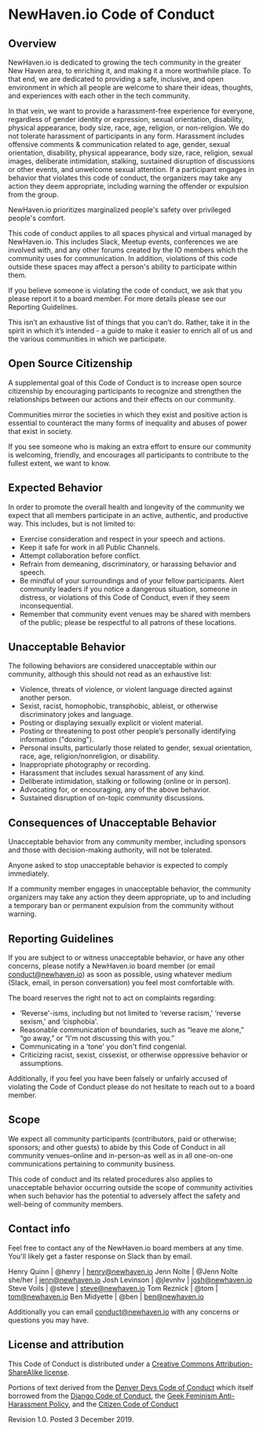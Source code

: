 # NewHaven.io Code of Conduct

## Overview

NewHaven.io is dedicated to growing the tech community in the greater New Haven area, to enriching it, and making it a more worthwhile place. To that end, we are dedicated to providing a safe, inclusive, and open environment in which all people are welcome to share their ideas, thoughts, and experiences with each other in the tech community. 

In that vein, we want to provide a harassment-free experience for everyone, regardless of gender identity or expression, sexual orientation, disability, physical appearance, body size, race, age, religion, or non-religion. We do not tolerate harassment of participants in any form. Harassment includes offensive comments & communication related to age, gender, sexual orientation, disability, physical appearance, body size, race, religion, sexual images, deliberate intimidation, stalking, sustained disruption of discussions or other events, and unwelcome sexual attention. If a participant engages in behavior that violates this code of conduct, the organizers may take any action they deem appropriate, including warning the offender or expulsion from the group.

NewHaven.io prioritizes marginalized people's safety over privileged people's comfort.

This code of conduct applies to all spaces physical and virtual managed by NewHaven.io. This includes Slack, Meetup events, conferences we are involved with, and any other forums created by the IO members which the community uses for communication. In addition, violations of this code outside these spaces may affect a person's ability to participate within them.

If you believe someone is violating the code of conduct, we ask that you please report it to a board member. For more details please see our Reporting Guidelines.

This isn’t an exhaustive list of things that you can’t do. Rather, take it in the spirit in which it’s intended - a guide to make it easier to enrich all of us and the various communities in which we participate.

## Open Source Citizenship

A supplemental goal of this Code of Conduct is to increase open source citizenship by encouraging participants to recognize and strengthen the relationships between our actions and their effects on our community.

Communities mirror the societies in which they exist and positive action is essential to counteract the many forms of inequality and abuses of power that exist in society.

If you see someone who is making an extra effort to ensure our community is welcoming, friendly, and encourages all participants to contribute to the fullest extent, we want to know.

## Expected Behavior

In order to promote the overall health and longevity of the community we expect that all members participate in an active, authentic, and productive way. This includes, but is not limited to:

* Exercise consideration and respect in your speech and actions.
* Keep it safe for work in all Public Channels.
* Attempt collaboration before conflict.
* Refrain from demeaning, discriminatory, or harassing behavior and speech.
* Be mindful of your surroundings and of your fellow participants. Alert community leaders if you notice a dangerous situation, someone in distress, or violations of this Code of Conduct, even if they seem inconsequential.
* Remember that community event venues may be shared with members of the public; please be respectful to all patrons of these locations.

## Unacceptable Behavior

The following behaviors are considered unacceptable within our community, although this should not read as an exhaustive list:

* Violence, threats of violence, or violent language directed against another person.
* Sexist, racist, homophobic, transphobic, ableist, or otherwise discriminatory jokes and language.
* Posting or displaying sexually explicit or violent material.
* Posting or threatening to post other people’s personally identifying information ("doxing").
* Personal insults, particularly those related to gender, sexual orientation, race, age, religion/nonreligion, or disability.
* Inappropriate photography or recording.
* Harassment that includes sexual harassment of any kind.
* Deliberate intimidation, stalking or following (online or in person).
* Advocating for, or encouraging, any of the above behavior.
* Sustained disruption of on-topic community discussions.

## Consequences of Unacceptable Behavior

Unacceptable behavior from any community member, including sponsors and those with decision-making authority, will not be tolerated.

Anyone asked to stop unacceptable behavior is expected to comply immediately.

If a community member engages in unacceptable behavior, the community organizers may take any action they deem appropriate, up to and including a temporary ban or permanent expulsion from the community without warning.

## Reporting Guidelines

If you are subject to or witness unacceptable behavior, or have any other concerns, please notify a NewHaven.io board member (or email conduct@newhaven.io) as soon as possible, using whatever medium (Slack, email, in person conversation) you feel most comfortable with.


The board reserves the right not to act on complaints regarding:
* ‘Reverse'-isms, including but not limited to ‘reverse racism,' ‘reverse sexism,' and ‘cisphobia'.
* Reasonable communication of boundaries, such as “leave me alone,” “go away,” or “I'm not discussing this with you.”
* Communicating in a ‘tone' you don't find congenial.
* Criticizing racist, sexist, cissexist, or otherwise oppressive behavior or assumptions.

Additionally, if you feel you have been falsely or unfairly accused of violating the Code of Conduct please do not hesitate to reach out to a board member.

## Scope

We expect all community participants (contributors, paid or otherwise; sponsors; and other guests) to abide by this Code of Conduct in all community venues–online and in-person–as well as in all one-on-one communications pertaining to community business.

This code of conduct and its related procedures also applies to unacceptable behavior occurring outside the scope of community activities when such behavior has the potential to adversely affect the safety and well-being of community members.

## Contact info

Feel free to contact any of the NewHaven.io board members at any time. You'll likely get a faster response on Slack than by email.

Henry Quinn | @henry | henry@newhaven.io
Jenn Nolte | @Jenn Nolte she/her | jenn@newhaven.io
Josh Levinson | @jlevnhv | josh@newhaven.io
Steve Voils | @steve | steve@newhaven.io
Tom Reznick | @tom | tom@newhaven.io
Ben Midyette | @ben | ben@newhaven.io

Additionally you can email conduct@newhaven.io with any concerns or questions you may have.

## License and attribution

This Code of Conduct is distributed under a [Creative Commons Attribution-ShareAlike license](http://creativecommons.org/licenses/by-sa/3.0/).

Portions of text derived from the [Denver Devs Code of Conduct](https://denverdevs.com/resources/code-of-conduct/) which itself borrowed from the [Django Code of Conduct](https://www.djangoproject.com/conduct/), the [Geek Feminism Anti-Harassment Policy](http://geekfeminism.wikia.com/wiki/Conference_anti-harassment/Policy), and the [Citizen Code of Conduct](http://citizencodeofconduct.org/)

Revision 1.0. Posted 3 December 2019.
